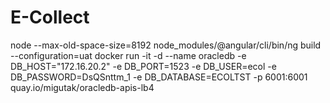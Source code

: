 # E-Collect

node --max-old-space-size=8192 node_modules/@angular/cli/bin/ng build --configuration=uat
docker run -it -d --name oracledb -e DB_HOST="172.16.20.2" -e DB_PORT=1523 -e DB_USER=ecol -e DB_PASSWORD=DsQSnttm_1 -e DB_DATABASE=ECOLTST -p 6001:6001 quay.io/migutak/oracledb-apis-lb4 
